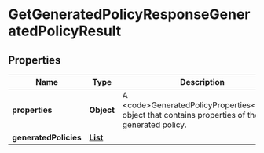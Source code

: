 

# GetGeneratedPolicyResponseGeneratedPolicyResult


## Properties

| Name | Type | Description | Notes |
|------------ | ------------- | ------------- | -------------|
|**properties** | **Object** | A &lt;code&gt;GeneratedPolicyProperties&lt;/code&gt; object that contains properties of the generated policy. |  |
|**generatedPolicies** | [**List**](List.md) |  |  [optional] |



